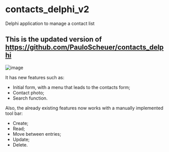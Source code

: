 # contacts_delphi_v2
Delphi application to manage a contact list

## This is the updated version of https://github.com/PauloScheuer/contacts_delphi
![image](https://user-images.githubusercontent.com/62629566/151154131-8ea15ecf-f048-4582-89f0-ff1fd45c77a9.png)

It has new features such as:
- Initial form, with a menu that leads to the contacts form;
- Contact photo;
- Search function.

Also, the already existing features now works with a manually implemented tool bar:
- Create;
- Read;
- Move between entries;
- Update;
- Delete.
